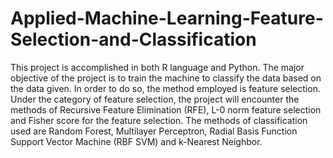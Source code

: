 # Applied-Machine-Learning-Feature-Selection-and-Classification
This project is accomplished in both R language and Python. The major objective of the project is to train the machine to classify the data based on the data given. In order to do so, the method employed is feature selection. Under the category of feature selection, the project will encounter the methods of Recursive Feature Elimination (RFE), L-0 norm feature selection and Fisher score for the feature selection. The methods of classification used are Random Forest, Multilayer Perceptron, Radial Basis Function Support Vector Machine (RBF SVM) and k-Nearest Neighbor.
